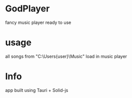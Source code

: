 # GodPlayer

fancy music player ready to use

# usage

all songs from "C:\Users\{user}\Music" load in music player

# Info

app built using Tauri + Solid-js